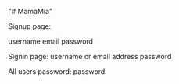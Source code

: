 "# MamaMia" 

Signup page:

username
email
password

Signin page:
username or email address
password

All users password: password 
